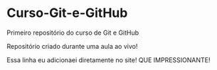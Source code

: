 # Curso-Git-e-GitHub
Primeiro repositório do curso de Git e GitHub

Repositório criado durante uma aula ao vivo!

Essa linha eu adicionaei diretamente no site! QUE IMPRESSIONANTE!
